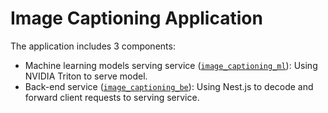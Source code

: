 # Image Captioning Application

The application includes 3 components:
- Machine learning models serving service ([`image_captioning_ml`](./image_captioning_ml)): Using NVIDIA Triton to serve model.
- Back-end service ([`image_captioning_be`](./image_captioning_be)): Using Nest.js to decode and forward client requests to serving service.